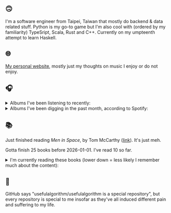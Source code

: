## 🙃

I'm a software engineer from Taipei, Taiwan that mostly do backend & data related stuff. Python is my go-to game but I'm also cool with (ordered by my familiarity) TypeSript, Scala, Rust and C++. Currently on my umpteenth attempt to learn Haskell.

## 🌐

[My personal website](https://usefulalgorithm.github.io/), mostly just my thoughts on music I enjoy or do not enjoy.

## 🎧

<details>
<summary>Albums I've been listening to recently:</summary>

- _A Shaw Deal_, by Geologist, D.S.
- _caroline 2_, by caroline
- _Magic, Alive!_, by McKinley Dixon
- _A City Drowned in God's Black Tears_, by Infinity Knives, Brian Ennals
- _ps / dm_, by spirit blue
- _勇気_, by betcover!!

</details>

<details>
<summary>Albums I've been digging in the past month, according to Spotify:</summary>

- _A City Drowned in God's Black Tears_, by Infinity Knives, Brian Ennals
- _Totality_, by Natural Information Society, Bitchin Bajas
- _Magic, Alive!_, by McKinley Dixon
- _rubberneck_, by (un)familiar.
- _Like A Ribbon_, by John Glacier
- _Super Tecmo Bo_, by Boldy James, The Alchemist
- _caroline 2_, by caroline
- _Blue Veil_, by Lucy Railton
- _ps / dm_, by spirit blue
- _勇気_, by betcover!!
- _Let Me Out_, by Fatboi Sharif, Driveby
- _Only Dust Remains_, by Backxwash
- _Every Bridge Burning_, by Nails
- _The Crying Nudes_, by The Crying Nudes
- _Excelsior_, by Benny The Butcher
- _I LAY DOWN MY LIFE FOR YOU_, by JPEGMAFIA
- _From Where You Came_, by Kara-Lis Coverdale

</details>

## 📚

Just finished reading _Men in Space_, by Tom McCarthy ([link](https://hardcover.app/books/men-in-space)). It's just meh.

Gotta finish 25 books before 2026-01-01. I've read 10 so far.

<details>
<summary>I'm currently reading these books (lower down = less likely I remember much about the content):</summary>

- _The Absence of Myth: Writings on Surrealism_, by Georges Bataille, Michael   Richardson ([link](https://hardcover.app/books/the-absence-of-myth-writings-on-surrealism))
- _Genesis and Trace: Derrida Reading Husserl and Heidegger_, by Paola Marrati, Simon Sparks ([link](https://hardcover.app/books/genesis-and-trace))
- _Philosophical Chemistry: Genealogy of a Scientific Field_, by Manuel DeLanda ([link](https://hardcover.app/books/philosophical-chemistry))
- _Political Categories: Thinking Beyond Concepts_, by Michael Marder ([link](https://hardcover.app/books/political-categories))
- _Regeneration_, by Pat Barker ([link](https://hardcover.app/books/regeneration-1991))
- _K-punk_, by Mark Fisher ([link](https://hardcover.app/books/k-punk-2018))
- _A Biography of Ordinary Man: On Authorities and Minorities_, by François Laruelle, Jessie Hock, and friends ([link](https://hardcover.app/books/a-biography-of-ordinary-man))
- _A Short History of Decay_, by Emil M. Cioran, Richard Howard ([link](https://hardcover.app/books/a-short-history-of-decay))
- _Anti-Oedipus_, by Gilles Deleuze, Félix Guattari ([link](https://hardcover.app/books/anti-oedipus))
- _A Thousand Plateaus_, by Gilles Deleuze, Félix Guattari ([link](https://hardcover.app/books/a-thousand-plateaus))

</details>

## 💬

GitHub says "usefulalgorithm/usefulalgorithm is a special repository", but every repository is special to me insofar as they've all induced different pain and suffering to my life.